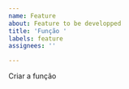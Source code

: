 ```yaml
---
name: Feature
about: Feature to be developped
title: 'Função '
labels: feature
assignees: ''

---
```


Criar a função
